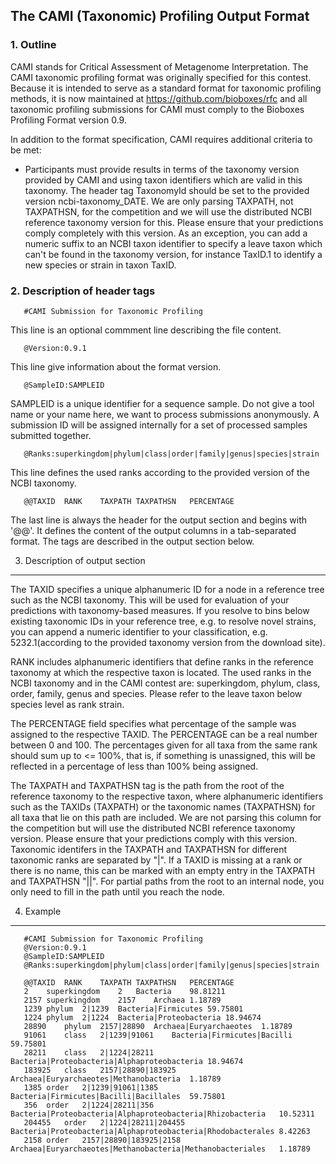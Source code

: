 ## The CAMI (Taxonomic) Profiling Output Format 

### 1. Outline


CAMI stands for Critical Assessment of Metagenome Interpretation. The CAMI taxonomic profiling format was originally specified for this contest. Because it is intended to serve as a standard format for taxonomic profiling methods, it is now maintained at https://github.com/bioboxes/rfc and all taxonomic profiling submissions for CAMI must comply to the Bioboxes Profiling Format version 0.9.

In addition to the format specification, CAMI requires additional criteria to be met:

* Participants must provide results in terms of the taxonomy version provided by CAMI and using taxon identifiers which are valid in this taxonomy. The header tag TaxonomyId should be set to the provided version ncbi-taxonomy_DATE. We are only parsing TAXPATH, not TAXPATHSN, for the competition and we will use the distributed NCBI reference taxonomy version for this. Please ensure that your predictions comply completely with this version. As an exception, you can add a numeric suffix to an NCBI taxon identifier to specify a leave taxon which can't be found in the taxonomy version, for instance TaxID.1 to identify a new species or strain in taxon TaxID.

### 2. Description of header tags

       #CAMI Submission for Taxonomic Profiling
This line is an optional commment line describing the file content.

       @Version:0.9.1
This line give information about the format version.

       @SampleID:SAMPLEID
SAMPLEID is a unique identifier for a sequence sample. Do not give a tool name or your name here, we want to process submissions anonymously. A submission ID will be assigned internally for a set of processed samples submitted together. 

       @Ranks:superkingdom|phylum|class|order|family|genus|species|strain
This line defines the used ranks according to the provided version of the NCBI taxonomy.

       @@TAXID	RANK	TAXPATH	TAXPATHSN	PERCENTAGE	
The last line is always the header for the output section and begins with '@@'. It defines the content of the output columns in a tab-separated format. The tags are described in the output section below. 


3. Description of output section
--------------------------------

The TAXID specifies a unique alphanumeric ID for a node in a reference tree such as the NCBI taxonomy. This will be used for evaluation of your predictions with taxonomy-based measures. If you resolve to bins below existing taxonomic IDs in your reference tree, e.g. to resolve novel strains, you can append a numeric identifier to your classification, e.g. 5232.1(according to the provided taxonomy version from the download site).

RANK includes alphanumeric identifiers that define ranks in the reference taxonomy at which the respective taxon is located. The used ranks in the NCBI taxonomy and in the CAMI contest are: superkingdom, phylum, class, order, family, genus and species. Please refer to the leave taxon below species level as rank strain.

The PERCENTAGE field specifies what percentage of the sample was assigned to the respective TAXID. The PERCENTAGE can be a real number between 0 and 100. The percentages given for all taxa from the same rank should sum up to <= 100%, that is, if something is unassigned, this will be reflected in a percentage of less than 100% being assigned.

The TAXPATH and TAXPATHSN tag is the path from the root of the reference taxonomy to the respective taxon, where alphanumeric identifiers such as the TAXIDs (TAXPATH) or the taxonomic names (TAXPATHSN) for all taxa that lie on this path are included. We are not parsing this column for the competition but will use the distributed NCBI reference taxonomy version. Please ensure that your predictions comply with this version. Taxonomic identifers in the TAXPATH and TAXPATHSN for different taxonomic ranks are separated by "|". If a TAXID is missing at a rank or there is no name, this can be marked with an empty entry in the TAXPATH and TAXPATHSN "||". For partial paths from the root to an internal node, you only need to fill in the path until you reach the node. 


4. Example
----------

       #CAMI Submission for Taxonomic Profiling
       @Version:0.9.1
       @SampleID:SAMPLEID
       @Ranks:superkingdom|phylum|class|order|family|genus|species|strain
       
       @@TAXID	RANK	TAXPATH	TAXPATHSN	PERCENTAGE
       2	superkingdom	2	Bacteria	98.81211
       2157	superkingdom	2157	Archaea	1.18789
       1239	phylum	2|1239	Bacteria|Firmicutes	59.75801
       1224	phylum	2|1224	Bacteria|Proteobacteria	18.94674
       28890	phylum	2157|28890	Archaea|Euryarchaeotes	1.18789
       91061	class	2|1239|91061	Bacteria|Firmicutes|Bacilli	59.75801
       28211	class	2|1224|28211	Bacteria|Proteobacteria|Alphaproteobacteria	18.94674
       183925	class	2157|28890|183925	Archaea|Euryarchaeotes|Methanobacteria	1.18789
       1385	order	2|1239|91061|1385	Bacteria|Firmicutes|Bacilli|Bacillales	59.75801
       356	order	2|1224|28211|356	Bacteria|Proteobacteria|Alphaproteobacteria|Rhizobacteria	10.52311
       204455	order	2|1224|28211|204455	Bacteria|Proteobacteria|Alphaproteobacteria|Rhodobacterales	8.42263
       2158	order	2157|28890|183925|2158	Archaea|Euryarchaeotes|Methanobacteria|Methanobacteriales	1.18789
